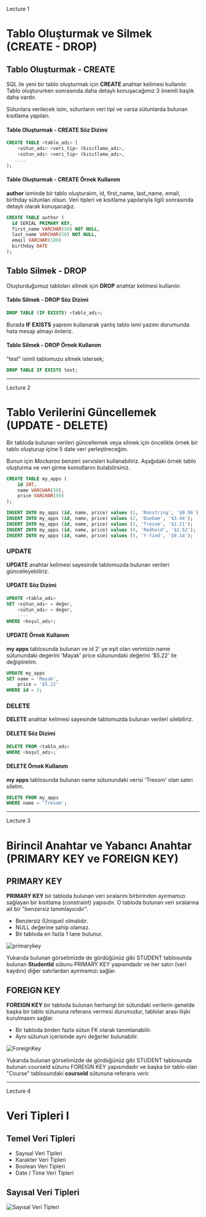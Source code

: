 
Lecture 1

# Tablo Oluşturmak ve Silmek (CREATE - DROP)
## Tablo Oluşturmak - CREATE
SQL ile yeni bir tablo oluşturmak için __CREATE__ anahtar kelimesi kullanılır. Tablo oluştururken sonrasında daha detaylı konuşacağımız 3 önemli başlık daha vardır.

Sütunlara verilecek isim, sütunların veri tipi ve varsa sütunlarda bulunan kısıtlama yapıları.

#### Tablo Oluşturmak - CREATE Söz Dizimi
```SQL
CREATE TABLE <tablo_adı> (
    <sütun_adı> <veri_tip> (kısıtlama_adı>,
    <sütun_adı> <veri_tip> (kısıtlama_adı>,
   ....
);
```
#### Tablo Oluşturmak - CREATE Örnek Kullanım
__author__ isminde bir tablo oluşturalım, id, first_name, last_name, email, birthday sütunları olsun. Veri tipleri ve kısıtlama yapılarıyla ilgili sonrasında detaylı olarak konuşacağız.
```SQL
CREATE TABLE author (
  id SERIAL PRIMARY KEY,
  first_name VARCHAR(50) NOT NULL,
  last_name VARCHAR(50) NOT NULL,
  email VARCHAR(100)
  birthday DATE
);
```
## Tablo Silmek - DROP
Oluşturduğumuz tabloları silmek için __DROP__ anahtar kelimesi kullanılır.

#### Tablo Silmek - DROP Söz Dizimi
```SQL
DROP TABLE (IF EXISTS) <tablo_adı>;
```
Burada __IF EXISTS__ yapısını kullanarak yanlış tablo ismi yazımı durumunda hata mesajı almayı önleriz.

#### Tablo Silmek - DROP Örnek Kullanım
"test" isimli tablomuzu silmek istersek;
```SQL
DROP TABLE IF EXISTS test;
```

---

Lecture 2

# Tablo Verilerini Güncellemek (UPDATE - DELETE)
Bir tabloda bulunan verileri güncellemek veya silmek için öncelikle örnek bir tablo oluşturup içine 5 date veri yerleştireceğim.

Bunun için _Mockaroo_ benzeri servisleri kullanabiliriz. Aşağıdaki örnek tablo oluşturma ve veri girme komutlarını bulabilirsiniz.
```SQL
CREATE TABLE my_apps (
	id INT,
	name VARCHAR(50),
	price VARCHAR(50)
);

INSERT INTO my_apps (id, name, price) values (1, 'Ronstring', '$0.96');
INSERT INTO my_apps (id, name, price) values (2, 'Duobam', '$3.44');
INSERT INTO my_apps (id, name, price) values (3, 'Tresom', '$2.21');
INSERT INTO my_apps (id, name, price) values (4, 'Redhold', '$2.52');
INSERT INTO my_apps (id, name, price) values (5, 'Y-find', '$9.14');
```
### UPDATE
__UPDATE__ anahtar kelimesi sayesinde tablomuzda bulunan verileri güncelleyebiliriz.

#### UPDATE Söz Dizimi
```SQL
UPDATE <tablo_adı>
SET <sütun_adı> = değer, 
    <sütun_adı> = değer,
    ----
WHERE <koşul_adı>;
```
#### UPDATE Örnek Kullanım
__my apps__ tablosunda bulunan ve id 2' ye eşit olan verimizin name sütunundaki degerini 'Mayak' price sütunundaki değerini '$5.22' ile değiştirelim.
```SQL
UPDATE my_apps
SET name = 'Mayak',
	price = '$5.22'
WHERE id = 2;
```
### DELETE
__DELETE__ anahtar kelimesi sayesinde tablomuzda bulunan verileri silebiliriz.

#### DELETE Söz Dizimi
```SQL
DELETE FROM <tablo_adı>
WHERE <koşul_adı>;
```
#### DELETE Örnek Kullanım
__my apps__ tablosunda bulunan name sütunundaki verisi 'Tresom' olan satırı silelim.
```SQL
DELETE FROM my_apps
WHERE name = 'Tresom';
```

---

Lecture 3

# Birincil Anahtar ve Yabancı Anahtar (PRIMARY KEY ve FOREIGN KEY)

## PRIMARY KEY

__PRIMARY KEY__ bir tabloda bulunan veri sıralarını birbirinden ayırmamızı sağlayan bir kısıtlama (constraint) yapısıdır. O tabloda bulunan veri sıralarına ait bir "benzersiz tanımlayıcıdır".

- Benzersiz (Unique) olmalıdır.
- NULL değerine sahip olamaz.
- Bir tabloda en fazla 1 tane bulunur.

![primarykey](../img/PrimaryKey.gif "primarykey")

Yukarıda bulunan görselimizde de gördüğünüz gibi STUDENT tablosunda bulunan __StudentId__ sütunu PRIMARY KEY yapısındadır ve her satırı (veri kaydını) diğer satırlardan ayırmamızı sağlar.

## FOREIGN KEY

__FOREIGN KEY__ bir tabloda bulunan herhangi bir sütundaki verilerin genelde başka bir tablo sütununa referans vermesi durumudur, tablolar arası ilişki kurulmasını sağlar.

- Bir tabloda birden fazla sütun FK olarak tanımlanabilir.
- Aynı sütunun içerisinde aynı değerler bulunabilir.

![ForeignKey](../img/ForeignKey.gif "ForeignKey")

Yukarıda bulunan görselimizde de gördüğünüz gibi STUDENT tablosunda bulunan courseId sütunu FOREIGN KEY yapısındadır ve başka bir tablo olan "Course" tablosundaki __courseId__ sütununa referans verir.

---

Lecture 4

# Veri Tipleri I

## Temel Veri Tipleri

- Sayısal Veri Tipleri
- Karakter Veri Tipleri
- Boolean Veri Tipleri
- Date / Time Veri Tipleri

## Sayısal Veri Tipleri

![Sayısal Veri Tipleri](../img/sayısal-veri.png "Sayısal Veri Tipleri")

